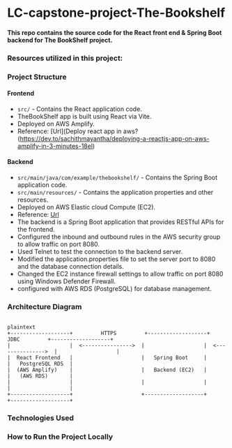 # LC-capstone-project-The-Bookshelf

#### This repo contains the source code for the React front end & Spring Boot backend for The BookShelf project.


### Resources utilized in this project:




### Project Structure

#### Frontend

- `src/` - Contains the React application code.
- TheBookShelf app is built using React via Vite.
- Deployed on AWS Amplify.
- Reference: [Url](Deploy react app in aws?(https://dev.to/sachithmayantha/deploying-a-reactjs-app-on-aws-amplify-in-3-minutes-18el)

#### Backend
- `src/main/java/com/example/thebookshelf/` - Contains the Spring Boot application code.
- `src/main/resources/` - Contains the application properties and other resources.
- Deployed on AWS Elastic cloud Compute (EC2).
- Reference: [Url](https://www.baeldung.com/spring-boot-aws-ec2)
- The backend is a Spring Boot application that provides RESTful APIs for the frontend.
- Configured the inbound and outbound rules in the AWS security group to allow traffic on port 8080.
- Used Telnet to test the connection to the backend server.
- Modified the application.properties file to set the server port to 8080 and the database connection details.
- Changed the EC2 instance firewall settings to allow traffic on port 8080 using Windows Defender Firewall.
- configured with AWS RDS (PostgreSQL) for database management.
### Architecture Diagram

```plaintext

plaintext
+-------------------+         HTTPS         +-------------------+         JDBC         +-------------------+
|                   |  <---------------->  |                   |  <--------------->  |                   |
|  React Frontend   |                      |   Spring Boot     |                    |   PostgreSQL RDS  |
|  (AWS Amplify)    |                      |   Backend (EC2)   |                    |   (AWS RDS)       |
|                   |                      |                   |                    |                   |
+-------------------+                      +-------------------+                    +-------------------+

```
### Technologies Used
### How to Run the Project Locally

